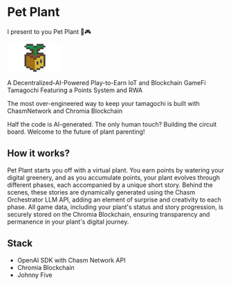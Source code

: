 # Pet Plant

I present to you Pet Plant 🌱🎮

![](./resized_plant4.png)

A Decentralized-AI-Powered Play-to-Earn IoT and Blockchain GameFi Tamagochi Featuring a Points System and RWA

The most over-engineered way to keep your tamagochi is built with ChasmNetwork and Chromia Blockchain

Half the code is AI-generated. The only human touch? Building the circuit board. Welcome to the future of plant parenting!

## How it works?

Pet Plant starts you off with a virtual plant. You earn points by watering your digital greenery, and as you accumulate points, your plant evolves through different phases, each accompanied by a unique short story. Behind the scenes, these stories are dynamically generated using the Chasm Orchestrator LLM API, adding an element of surprise and creativity to each phase. All game data, including your plant's status and story progression, is securely stored on the Chromia Blockchain, ensuring transparency and permanence in your plant's digital journey.

## Stack
- OpenAI SDK with Chasm Network API
- Chromia Blockchain
- Johnny Five